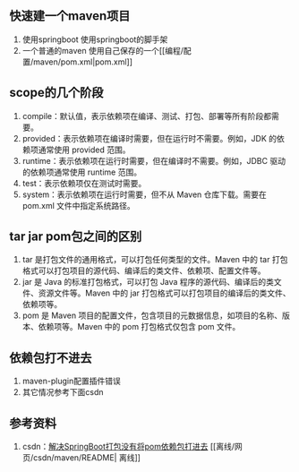 ## 快速建一个maven项目
1. 使用springboot 使用springboot的脚手架
2. 一个普通的maven 使用自己保存的一个[[编程/配置/maven/pom.xml|pom.xml]]

## scope的几个阶段 
1. compile：默认值，表示依赖项在编译、测试、打包、部署等所有阶段都需要。
2. provided：表示依赖项在编译时需要，但在运行时不需要。例如，JDK 的依赖项通常使用 provided 范围。
3. runtime：表示依赖项在运行时需要，但在编译时不需要。例如，JDBC 驱动的依赖项通常使用 runtime 范围。
4. test：表示依赖项仅在测试时需要。
5. system：表示依赖项在运行时需要，但不从 Maven 仓库下载。需要在 pom.xml 文件中指定系统路径。

## tar jar pom包之间的区别
1. tar 是打包文件的通用格式，可以打包任何类型的文件。Maven 中的 tar 打包格式可以打包项目的源代码、编译后的类文件、依赖项、配置文件等。
2. jar 是 Java 的标准打包格式，可以打包 Java 程序的源代码、编译后的类文件、资源文件等。Maven 中的 jar 打包格式可以打包项目的编译后的类文件、依赖项等。
3. pom 是 Maven 项目的配置文件，包含项目的元数据信息，如项目的名称、版本、依赖项等。Maven 中的 pom 打包格式仅包含 pom 文件。

## 依赖包打不进去
1. maven-plugin配置插件错误
2. 其它情况参考下面csdn

## 参考资料
1. csdn：[解决SpringBoot打包没有将pom依赖包打进去](https://blog.csdn.net/MyronCham/article/details/105715760) [[离线/网页/csdn/maven/README| 离线]]